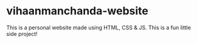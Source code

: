 # vihaanmanchanda-website
This is a personal website made using HTML, CSS & JS. This is a fun little side project!
